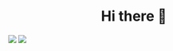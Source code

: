 <h1 align="center">
  Hi there 👋
</h1>
<img align="center" src="https://github-readme-stats.vercel.app/api/top-langs/?username=HuangShengYao108590061&layout=compact&theme=solarized-dark" />

<img align="center" src="https://github-readme-stats.vercel.app/api/?username=HuangShengYao108590061&count_private=true&show_icons=true&theme=solarized-dark" />
<!-- [![Top Langs](https://github-readme-stats.vercel.app/api/top-langs/?username=HuangShengYao108590061&layout=compact)](https://github.com/anuraghazra/github-readme-stats) -->

